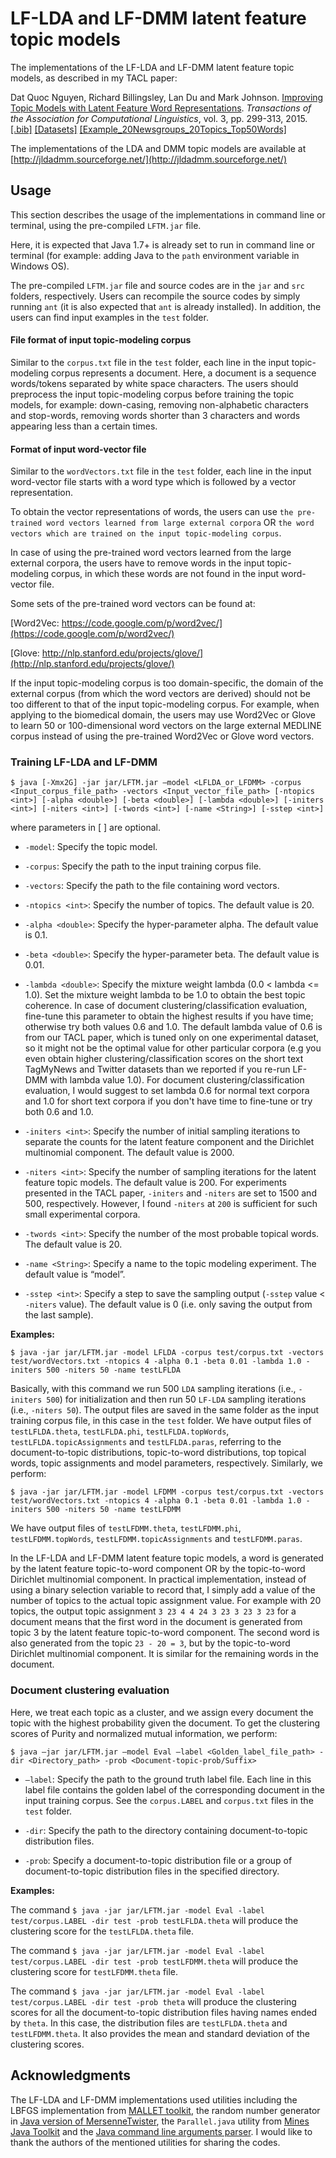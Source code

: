 # LF-LDA and LF-DMM latent feature topic models

The implementations of the LF-LDA and LF-DMM latent feature topic models, as described in my TACL paper:

Dat Quoc Nguyen, Richard Billingsley, Lan Du and Mark Johnson. [Improving Topic Models with Latent Feature Word Representations](https://tacl2013.cs.columbia.edu/ojs/index.php/tacl/article/view/582/158). <i>Transactions of the Association for Computational Linguistics</i>, vol. 3, pp. 299-313, 2015. [[.bib]](http://web.science.mq.edu.au/~dqnguyen/papers/TACL.bib) [[Datasets]](http://web.science.mq.edu.au/~dqnguyen/papers/TACL-datasets.zip) [[Example_20Newsgroups_20Topics_Top50Words]](http://web.science.mq.edu.au/~dqnguyen/papers/TACL_TopWords_N20_20Topics.zip)

The implementations  of the LDA and DMM topic models are available at  [http://jldadmm.sourceforge.net/](http://jldadmm.sourceforge.net/)

## Usage

This section describes the usage of the implementations in command line or terminal, using the pre-compiled `LFTM.jar` file. 

Here, it is expected that Java 1.7+ is already set to run in command line or terminal (for example: adding Java to the `path` environment variable  in Windows OS).

The pre-compiled `LFTM.jar` file and source codes are in the `jar` and `src` folders, respectively. Users can recompile the source codes by simply running `ant` (it is also expected that `ant` is already installed). In addition, the users can find input examples in the `test` folder.

#### File format of input topic-modeling corpus

Similar to the `corpus.txt` file in the `test` folder, each line in the input topic-modeling corpus represents a document. Here, a document is a sequence words/tokens separated by white space characters. The users should preprocess the input topic-modeling corpus before training the topic models, for example: down-casing, removing non-alphabetic characters and stop-words, removing words shorter than 3 characters and words appearing less than a certain times.  

#### Format of input word-vector file

Similar to the `wordVectors.txt` file in the `test` folder, each line in the input word-vector file starts with a word type which is followed by a vector representation.

To obtain the vector representations of words, the users can use `the pre-trained word vectors learned from large external corpora` OR `the word vectors which are trained on the input topic-modeling corpus`. 

In case of using the pre-trained word vectors learned from the large external corpora, the users have to remove words in the input topic-modeling corpus, in which these words are not found in the input word-vector file.

Some sets of the pre-trained word vectors can be found at:

[Word2Vec: https://code.google.com/p/word2vec/](https://code.google.com/p/word2vec/)

[Glove: http://nlp.stanford.edu/projects/glove/](http://nlp.stanford.edu/projects/glove/) 

If the input topic-modeling corpus is too domain-specific, the domain of the external corpus (from which the word vectors are derived) should not be too different to that of the input topic-modeling corpus. For example, when applying to the  biomedical domain, the users may use Word2Vec or Glove to learn 50 or 100-dimensional word vectors on the large external MEDLINE corpus instead of using the pre-trained Word2Vec or Glove word vectors. 


### Training LF-LDA and LF-DMM

`$ java [-Xmx2G] -jar jar/LFTM.jar –model <LFLDA_or_LFDMM> -corpus <Input_corpus_file_path> -vectors <Input_vector_file_path> [-ntopics <int>] [-alpha <double>] [-beta <double>] [-lambda <double>] [-initers <int>] [-niters <int>] [-twords <int>] [-name <String>] [-sstep <int>]`

where parameters in [ ] are optional.

* `-model`: Specify the topic model.

* `-corpus`: Specify the path to the input training corpus file.

* `-vectors`: Specify the path to the file containing word vectors.

* `-ntopics <int>`: Specify the number of topics. The default value is 20.

* `-alpha <double>`: Specify the hyper-parameter alpha. The default value is 0.1.

* `-beta <double>`: Specify the hyper-parameter beta. The default value is 0.01.

* `-lambda <double>`: Specify the mixture weight lambda (0.0 < lambda <= 1.0). Set the mixture weight lambda to be 1.0 to obtain the best topic coherence. 
In case of document clustering/classification evaluation, fine-tune this parameter to obtain the highest results if you have time; otherwise try both values 0.6 and 1.0. The default lambda value of 0.6 is from our TACL paper, which is tuned only on one experimental dataset, so it might not be the optimal value for other particular corpora (e.g you even obtain higher clustering/classification scores on the short text TagMyNews and Twitter datasets than we reported if you re-run LF-DMM with lambda value 1.0). For document clustering/classification evaluation, I would suggest to set lambda 0.6 for normal text corpora and 1.0 for short text corpora if you don't have time to fine-tune or try both 0.6 and 1.0. 
 
* `-initers <int>`: Specify the number of initial sampling iterations to separate the counts for the latent feature component and the Dirichlet multinomial component. The default value is 2000.

* `-niters <int>`: Specify the number of sampling iterations for the latent feature topic models. The default value is 200. For experiments presented in the TACL paper, `-initers` and `-niters` are set to 1500 and 500, respectively. However, I found `-niters` at `200` is sufficient for such small experimental corpora. 

* `-twords <int>`: Specify the number of the most probable topical words. The default value is 20.

* `-name <String>`: Specify a name to the topic modeling experiment. The default value is “model”.

* `-sstep <int>`: Specify a step to save the sampling output (`-sstep` value < `-niters` value). The default value is 0 (i.e. only saving the output from the last sample).

<b>Examples:</b>

`$ java -jar jar/LFTM.jar -model LFLDA -corpus test/corpus.txt -vectors test/wordVectors.txt -ntopics 4 -alpha 0.1 -beta 0.01 -lambda 1.0 -initers 500 -niters 50 -name testLFLDA`

Basically, with this command we run 500 `LDA` sampling iterations (i.e., `-initers 500`) for initialization and then run 50 `LF-LDA` sampling iterations (i.e., `-niters 50`).  The output files are saved in the same folder as the input training corpus file, in this case in the `test` folder. We have output files of `testLFLDA.theta`, `testLFLDA.phi`, `testLFLDA.topWords`, `testLFLDA.topicAssignments` and `testLFLDA.paras`,  referring to the document-to-topic distributions, topic-to-word distributions, top topical words, topic assignments and model parameters, respectively. Similarly, we perform:

`$ java -jar jar/LFTM.jar -model LFDMM -corpus test/corpus.txt -vectors test/wordVectors.txt -ntopics 4 -alpha 0.1 -beta 0.01 -lambda 1.0 -initers 500 -niters 50 -name testLFDMM`

We have output files of `testLFDMM.theta`, `testLFDMM.phi`, `testLFDMM.topWords`, `testLFDMM.topicAssignments` and `testLFDMM.paras`.

In the LF-LDA and LF-DMM latent feature topic models, a word is generated by the latent feature topic-to-word component OR by the topic-to-word Dirichlet multinomial component. In practical implementation, instead of using a binary selection variable to record that, I simply add a value of the number of topics to the actual topic assignment value. For example with 20 topics, the output topic assignment `3 23 4 4 24 3 23 3 23 3 23` for a document means that the first word in the document is generated from topic 3 by the latent feature topic-to-word component. The second word is also generated from the topic `23 - 20 = 3`, but by the topic-to-word Dirichlet multinomial component. It is similar for the remaining words in the document.

### Document clustering evaluation

Here, we treat each topic as a cluster, and we assign every document the topic with the highest probability given the document. To get the  clustering scores of Purity and normalized mutual information, we perform:

`$ java –jar jar/LFTM.jar –model Eval –label <Golden_label_file_path> -dir <Directory_path> -prob <Document-topic-prob/Suffix>`

* `–label`: Specify the path to the ground truth label file. Each line in this label file contains the golden label of the corresponding document in the input training corpus. See the `corpus.LABEL` and `corpus.txt` files in the `test` folder.

* `-dir`: Specify the path to the directory containing document-to-topic distribution files.

* `-prob`: Specify a document-to-topic distribution file or a group of document-to-topic distribution files in the specified directory.

<b>Examples:</b>

The command `$ java -jar jar/LFTM.jar -model Eval -label test/corpus.LABEL -dir test -prob testLFLDA.theta` will produce the clustering score for the `testLFLDA.theta` file.

The command `$ java -jar jar/LFTM.jar -model Eval -label test/corpus.LABEL -dir test -prob testLFDMM.theta` will produce the clustering score for  `testLFDMM.theta` file.

The command `$ java -jar jar/LFTM.jar -model Eval -label test/corpus.LABEL -dir test -prob theta` will produce the clustering scores for all the document-to-topic distribution files having names ended by `theta`. In this case, the distribution files are `testLFLDA.theta` and `testLFDMM.theta`. It also provides the mean and standard deviation of the clustering scores.

## Acknowledgments

The LF-LDA and LF-DMM implementations used utilities including the LBFGS implementation from [MALLET toolkit](http://mallet.cs.umass.edu/), the random number generator in [Java version of MersenneTwister](http://cs.gmu.edu/~sean/research/), the `Parallel.java` utility from [Mines Java Toolkit](http://dhale.github.io/jtk/api/edu/mines/jtk/util/Parallel.html) and the [Java command line arguments parser](http://args4j.kohsuke.org/sample.html).  I would like to thank the authors of the mentioned utilities for sharing the codes.
